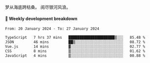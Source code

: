 梦从海底跨枯桑。
阅尽银河风浪。


#### 📝 Weekly development breakdown

<!--START_SECTION:waka-->

```txt
From: 20 January 2024 - To: 27 January 2024

TypeScript   7 hrs 37 mins   █████████████████████▒░░░   85.48 %
JSON         46 mins         ██▒░░░░░░░░░░░░░░░░░░░░░░   08.72 %
Vue.js       14 mins         ▓░░░░░░░░░░░░░░░░░░░░░░░░   02.77 %
CSS          8 mins          ▒░░░░░░░░░░░░░░░░░░░░░░░░   01.62 %
JavaScript   4 mins          ▒░░░░░░░░░░░░░░░░░░░░░░░░   00.88 %
```

<!--END_SECTION:waka-->



